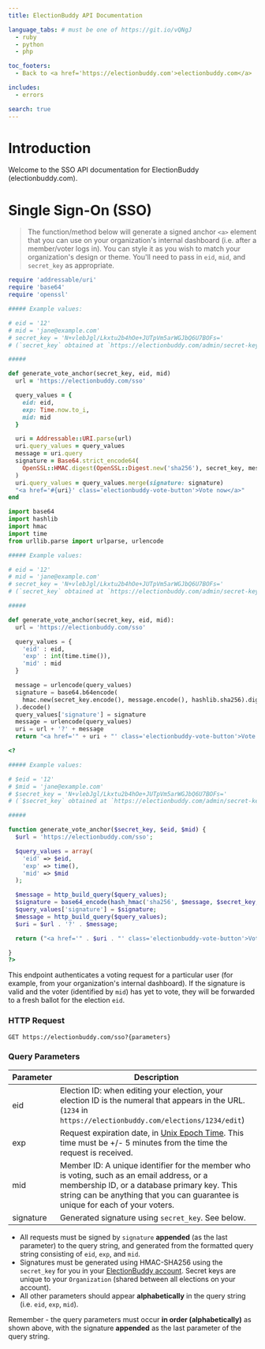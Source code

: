 ```yaml
---
title: ElectionBuddy API Documentation

language_tabs: # must be one of https://git.io/vQNgJ
  - ruby
  - python
  - php

toc_footers:
  - Back to <a href='https://electionbuddy.com'>electionbuddy.com</a>

includes:
  - errors

search: true
---
```


# Introduction

Welcome to the SSO API documentation for ElectionBuddy (electionbuddy.com).

# Single Sign-On (SSO)

> The function/method below will generate a signed anchor `<a>` element that you can use on your organization's internal dashboard (i.e. after a member/voter logs in). You can style it as you wish to match your organization's design or theme. You'll need to pass in `eid`, `mid`, and `secret_key` as appropriate.

```ruby
require 'addressable/uri'
require 'base64'
require 'openssl'

##### Example values:

# eid = '12'
# mid = 'jane@example.com'
# secret_key = 'N+vlebJgl/Lkxtu2b4hOe+JUTpVm5arWGJbQ6U7BOFs='
# (`secret_key` obtained at `https://electionbuddy.com/admin/secret-key`)

#####

def generate_vote_anchor(secret_key, eid, mid)
  url = 'https://electionbuddy.com/sso'

  query_values = {
    eid: eid,
    exp: Time.now.to_i,
    mid: mid
  }

  uri = Addressable::URI.parse(url)
  uri.query_values = query_values
  message = uri.query
  signature = Base64.strict_encode64(
    OpenSSL::HMAC.digest(OpenSSL::Digest.new('sha256'), secret_key, message)
  )
  uri.query_values = query_values.merge(signature: signature)
  "<a href='#{uri}' class='electionbuddy-vote-button'>Vote now</a>"
end
```

```python
import base64
import hashlib
import hmac
import time
from urllib.parse import urlparse, urlencode

##### Example values:

# eid = '12'
# mid = 'jane@example.com'
# secret_key = 'N+vlebJgl/Lkxtu2b4hOe+JUTpVm5arWGJbQ6U7BOFs='
# (`secret_key` obtained at `https://electionbuddy.com/admin/secret-key`)

#####

def generate_vote_anchor(secret_key, eid, mid):
  url = 'https://electionbuddy.com/sso'

  query_values = {
    'eid' : eid,
    'exp' : int(time.time()),
    'mid' : mid
  }

  message = urlencode(query_values)
  signature = base64.b64encode(
    hmac.new(secret_key.encode(), message.encode(), hashlib.sha256).digest()
  ).decode()
  query_values['signature'] = signature
  message = urlencode(query_values)
  uri = url + '?' + message
  return "<a href='" + uri + "' class='electionbuddy-vote-button'>Vote now</a>"
```

```php
<?

##### Example values:

# $eid = '12'
# $mid = 'jane@example.com'
# $secret_key = 'N+vlebJgl/Lkxtu2b4hOe+JUTpVm5arWGJbQ6U7BOFs='
# (`$secret_key` obtained at `https://electionbuddy.com/admin/secret-key`)

#####

function generate_vote_anchor($secret_key, $eid, $mid) {
  $url = 'https://electionbuddy.com/sso';

  $query_values = array(
    'eid' => $eid,
    'exp' => time(),
    'mid' => $mid
  );

  $message = http_build_query($query_values);
  $signature = base64_encode(hash_hmac('sha256', $message, $secret_key, true));
  $query_values['signature'] = $signature;
  $message = http_build_query($query_values);
  $uri = $url . '?' . $message;

  return ("<a href='" . $uri . "' class='electionbuddy-vote-button'>Vote now</a>");

}
?>
```

This endpoint authenticates a voting request for a particular user (for example, from your organization's internal dashboard). If the signature is valid and the voter (identified by `mid`) has yet to vote, they will be forwarded to a fresh ballot for the election `eid`.

### HTTP Request

`GET https://electionbuddy.com/sso?{parameters}`

### Query Parameters

Parameter | Description
--------- | -----------
eid | Election ID: when editing your election, your election ID is the numeral that appears in the URL. (`1234` in `https://electionbuddy.com/elections/1234/edit`)
exp | Request expiration date, in [Unix Epoch Time](https://www.epochconverter.com/). This time must be +/- 5 minutes from the time the request is received.
mid | Member ID: A unique identifier for the member who is voting, such as an email address, or a membership ID, or a database primary key. This string can be anything that you can guarantee is unique for each of your voters.
signature | Generated signature using `secret_key`. See below.

* All requests must be signed by `signature` **appended** (as the last parameter) to the query string, and generated from the formatted query string consisting of `eid`, `exp`, and `mid`.
* Signatures must be generated using HMAC-SHA256 using the `secret_key` for you in your [ElectionBuddy account](https://electionbuddy.com/admin/secret-key). Secret keys are unique to your `Organization` (shared between all elections on your account).
* All other parameters should appear **alphabetically** in the query string (i.e. `eid`, `exp`, `mid`).

<aside class="notice">
Remember - the query parameters must occur <strong>in order (alphabetically)</strong> as shown above, with the signature <strong>appended</strong> as the last parameter of the query string.
</aside>
